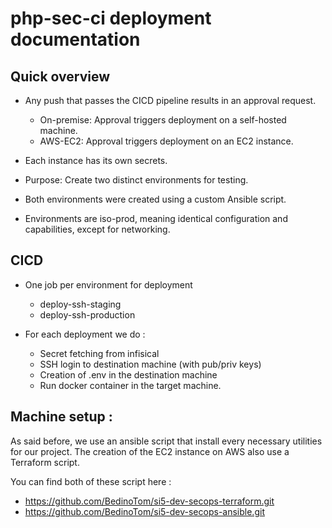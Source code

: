 # php-sec-ci deployment documentation

## Quick overview

- Any push that passes the CICD pipeline results in an approval request.
  - On-premise: Approval triggers deployment on a self-hosted machine.
  - AWS-EC2: Approval triggers deployment on an EC2 instance.

- Each instance has its own secrets.
- Purpose: Create two distinct environments for testing.
- Both environments were created using a custom Ansible script.
- Environments are iso-prod, meaning identical configuration and capabilities, except for networking.

## CICD

- One job per environment for deployment
    - deploy-ssh-staging
    - deploy-ssh-production

- For each deployment we do :
    - Secret fetching from infisical
    - SSH login to destination machine (with pub/priv keys)
    - Creation of .env in the destination machine
    - Run docker container in the target machine.

## Machine setup :

As said before, we use an ansible script that install every necessary utilities for our project.
The creation of the EC2 instance on AWS also use a Terraform script.

You can find both of these script here : 
- https://github.com/BedinoTom/si5-dev-secops-terraform.git
- https://github.com/BedinoTom/si5-dev-secops-ansible.git

